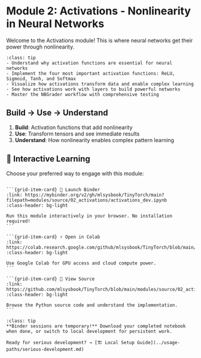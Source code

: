 # Module 2: Activations - Nonlinearity in Neural Networks

Welcome to the Activations module! This is where neural networks get their power through nonlinearity.

```{admonition} 🎯 Learning Goals
:class: tip
- Understand why activation functions are essential for neural networks
- Implement the four most important activation functions: ReLU, Sigmoid, Tanh, and Softmax
- Visualize how activations transform data and enable complex learning
- See how activations work with layers to build powerful networks
- Master the NBGrader workflow with comprehensive testing
```


## Build → Use → Understand
1. **Build**: Activation functions that add nonlinearity
2. **Use**: Transform tensors and see immediate results
3. **Understand**: How nonlinearity enables complex pattern learning
## 🚀 Interactive Learning

Choose your preferred way to engage with this module:

````{grid} 1 2 3 3

```{grid-item-card} 🚀 Launch Binder
:link: https://mybinder.org/v2/gh/mlsysbook/TinyTorch/main?filepath=modules/source/02_activations/activations_dev.ipynb
:class-header: bg-light

Run this module interactively in your browser. No installation required!
```

```{grid-item-card} ⚡ Open in Colab  
:link: https://colab.research.google.com/github/mlsysbook/TinyTorch/blob/main/modules/source/02_activations/activations_dev.ipynb
:class-header: bg-light

Use Google Colab for GPU access and cloud compute power.
```

```{grid-item-card} 📖 View Source
:link: https://github.com/mlsysbook/TinyTorch/blob/main/modules/source/02_activations/activations_dev.py
:class-header: bg-light

Browse the Python source code and understand the implementation.
```

````

```{admonition} 💾 Save Your Progress
:class: tip
**Binder sessions are temporary!** Download your completed notebook when done, or switch to local development for persistent work.

Ready for serious development? → [🏗️ Local Setup Guide](../usage-paths/serious-development.md)
```

